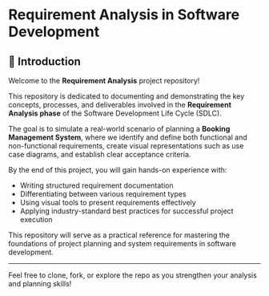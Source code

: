 # Requirement Analysis in Software Development

## 📌 Introduction

Welcome to the **Requirement Analysis** project repository!

This repository is dedicated to documenting and demonstrating the key concepts, processes, and deliverables involved in the **Requirement Analysis phase** of the Software Development Life Cycle (SDLC).

The goal is to simulate a real-world scenario of planning a **Booking Management System**, where we identify and define both functional and non-functional requirements, create visual representations such as use case diagrams, and establish clear acceptance criteria. 

By the end of this project, you will gain hands-on experience with:
- Writing structured requirement documentation
- Differentiating between various requirement types
- Using visual tools to present requirements effectively
- Applying industry-standard best practices for successful project execution

This repository will serve as a practical reference for mastering the foundations of project planning and system requirements in software development.

---

Feel free to clone, fork, or explore the repo as you strengthen your analysis and planning skills!

